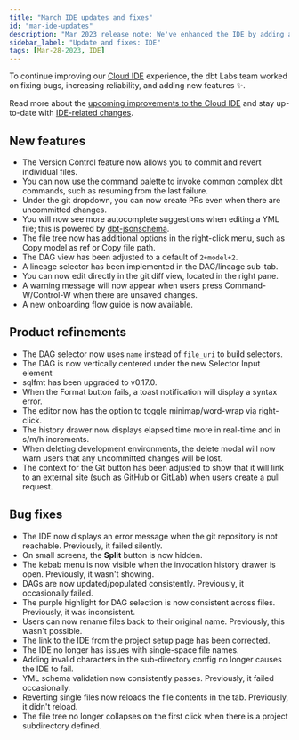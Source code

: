 ```yaml
---
title: "March IDE updates and fixes"
id: "mar-ide-updates"
description: "Mar 2023 release note: We've enhanced the IDE by adding add common dbt commands to the command palette, creating PRs even if you have uncommitted changes, autocompleting suggestions when editing a yml file, editing directly in the git diff view, improved the DAG selector, upgraded sqlfmt, improved syntax error messaging, and more."
sidebar_label: "Update and fixes: IDE"
tags: [Mar-28-2023, IDE]
---
```


To continue improving our [Cloud IDE](https://docs.getdbt.com/docs/cloud/develop-in-the-cloud) experience, the dbt Labs team worked on fixing bugs, increasing reliability, and adding new features ✨.

Read more about the [upcoming improvements to the Cloud IDE](https://www.getdbt.com/blog/improvements-to-the-dbt-cloud-ide/) and stay up-to-date with [IDE-related changes](https://docs.getdbt.com/tags/ide).


## New features 

- The Version Control feature now allows you to commit and revert individual files.
- You can now use the command palette to invoke common complex dbt commands, such as resuming from the last failure.
- Under the git dropdown, you can now create PRs even when there are uncommitted changes.
- You will now see more autocomplete suggestions when editing a YML file; this is powered by [dbt-jsonschema](https://github.com/dbt-labs/dbt-jsonschema).
- The file tree now has additional options in the right-click menu, such as Copy model as ref or Copy file path.
- The DAG view has been adjusted to a default of `2+model+2`.
- A lineage selector has been implemented in the DAG/lineage sub-tab.
- You can now edit directly in the git diff view, located in the right pane.
- A warning message will now appear when users press Command-W/Control-W when there are unsaved changes.
- A new onboarding flow guide is now available.

## Product refinements 

- The DAG selector now uses `name` instead of `file_uri` to build selectors.
- The DAG is now vertically centered under the new Selector Input element 
- sqlfmt has been upgraded to v0.17.0.
- When the Format button fails, a toast notification will display a syntax error.
- The editor now has the option to toggle minimap/word-wrap via right-click.
- The history drawer now displays elapsed time more in real-time and in s/m/h increments.
- When deleting development environments, the delete modal will now warn users that any uncommitted changes will be lost.
- The context for the Git button has been adjusted to show that it will link to an external site (such as GitHub or GitLab) when users create a pull request.

## Bug fixes

- The IDE now displays an error message when the git repository is not reachable. Previously, it failed silently.
- On small screens, the **Split** button is now hidden.
- The kebab menu is now visible when the invocation history drawer is open. Previously, it wasn't showing.
- DAGs are now updated/populated consistently. Previously, it occasionally failed.
- The purple highlight for DAG selection is now consistent across files. Previously, it was inconsistent.
- Users can now rename files back to their original name. Previously, this wasn't possible.
- The link to the IDE from the project setup page has been corrected.
- The IDE no longer has issues with single-space file names.
- Adding invalid characters in the sub-directory config no longer causes the IDE to fail.
- YML schema validation now consistently passes. Previously, it failed occasionally.
- Reverting single files now reloads the file contents in the tab. Previously, it didn't reload.
- The file tree no longer collapses on the first click when there is a project subdirectory defined.
